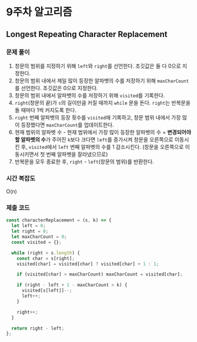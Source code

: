 # 9주차 알고리즘
## Longest Repeating Character Replacement
### 문제 풀이
1. 창문의 범위를 지정하기 위해 `left`와 `right`를 선언한다. 초깃값은 둘 다 0으로 지정한다.
2. 창문의 범위 내에서 제일 많이 등장한 알파벳의 수를 저장하기 위해 `maxCharCount`를 선언한다. 초깃값은 0으로 지정한다.
3. 창문의 범위 내에서 알파벳의 수를 저장하기 위해 `visited`를 기록한다.
4. `right`(창문의 끝)가 `s`의 길이만큼 커질 때까지 `while` 문을 돈다. `right`는 반복문을 돌 때마다 1씩 커지도록 한다.
5. `right` 번째 알파벳의 등장 횟수를 `visited`에 기록하고, 창문 범위 내에서 가장 많이 등장했다면 `maxCharCount`를 업데이트한다.
6. 현재 범위의 알파벳 수 - 현재 범위에서 가장 많이 등장한 알파벳의 수 = **변경되어야 할 알파벳의 수**가 주어진 `k`보다 크다면 `left`를 증가시켜 창문을 오른쪽으로 이동시킨 후, `visited`에서 `left` 번째 알파벳의 수를 1 감소시킨다. (창문을 오른쪽으로 이동시키면서 첫 번째 알파벳을 잘라냈으므로)
7. 반복문을 모두 종료한 후, `right` - `left`(창문의 범위)를 반환한다.

### 시간 복잡도
O(n)

### 제출 코드
```javascript
const characterReplacement = (s, k) => {
  let left = 0;
  let right = 0;
  let maxCharCount = 0;
  const visited = {};

  while (right < s.length) {
    const char = s[right];
    visited[char] = visited[char] ? visited[char] + 1 : 1;

    if (visited[char] > maxCharCount) maxCharCount = visited[char];

    if (right - left + 1 - maxCharCount > k) {
      visited[s[left]]--;
      left++;
    }

    right++;
  }

  return right - left;
};
```
